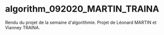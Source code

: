 # algorithm_092020_MARTIN_TRAINA

Rendu du projet de la semaine d'algorithmie.
Projet de Léonard MARTIN et Vianney TRAINA.